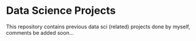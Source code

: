 # Data Science Projects

This repository contains previous data sci (related) projects done by myself, comments be added soon...
